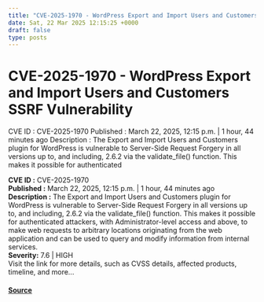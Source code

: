 ```yaml
---
title: "CVE-2025-1970 - WordPress Export and Import Users and Customers SSRF Vulnerability"
date: Sat, 22 Mar 2025 12:15:25 +0000
draft: false
type: posts
---
```

# CVE-2025-1970 - WordPress Export and Import Users and Customers SSRF Vulnerability





 CVE ID : CVE-2025-1970 Published : March 22, 2025, 12:15 p.m. | 1 hour, 44 minutes ago Description : The Export and Import Users and Customers plugin for WordPress is vulnerable to Server-Side Request Forgery in all versions up to, and including, 2.6.2 via the validate_file() function. This makes it possible for authenticated

**CVE ID :** CVE-2025-1970  
**Published :** March 22, 2025, 12:15 p.m. | 1 hour, 44 minutes ago  
**Description :** The Export and Import Users and Customers plugin for WordPress is vulnerable to Server-Side Request Forgery in all versions up to, and including, 2.6.2 via the validate\_file() function. This makes it possible for authenticated attackers, with Administrator-level access and above, to make web requests to arbitrary locations originating from the web application and can be used to query and modify information from internal services.  
**Severity:** 7.6 | HIGH  
Visit the link for more details, such as CVSS details, affected products, timeline, and more...

#### [Source](https://cvefeed.io/vuln/detail/CVE-2025-1970)

